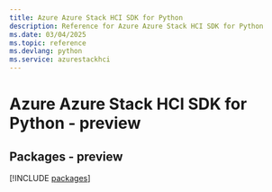 ```yaml
---
title: Azure Azure Stack HCI SDK for Python
description: Reference for Azure Azure Stack HCI SDK for Python
ms.date: 03/04/2025
ms.topic: reference
ms.devlang: python
ms.service: azurestackhci
---
```

# Azure Azure Stack HCI SDK for Python - preview
## Packages - preview
[!INCLUDE [packages](azure-stack-hci-index.md)]